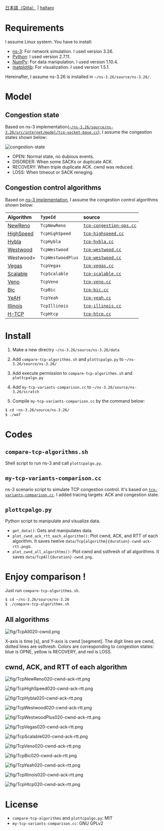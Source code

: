 [日本語（Qiita）](http://qiita.com/haltaro/items/d479538345357f08c595) | [haltaro](https://haltaro.github.io/projects)

# Requirements

I assume Linux system. You have to install:
* [ns-3](https://www.nsnam.org/): For network simulation. I used version 3.26.
* [Python](https://www.python.org/): I used version 2.7.11.
* [NumPy](http://www.numpy.org/): For data manipulation. I used version 1.10.4.
* [matplotlib](http://matplotlib.org/): For visualization. I used version 1.5.1.

Hereinafter, I assume ns-3.26 is installed in `~/ns-3.26/source/ns-3.26/`.

# Model

## Congestion state

Based on ns-3 implementation([`~/ns-3.26/source/ns-3.26/src/internet/model/tcp-socket-base.cc`](https://www.nsnam.org/docs/release/3.26/doxygen/tcp-socket-base_8cc.html)), I assume the congestion states shown below:

![congestion-state](fig/congestion-state.png)

* OPEN: Normal state, no dubious events.
* DISORDER: When some SACKs or duplicate ACK.
* RECOVERY: When triple duplicate ACK. cwnd was reduced.
* LOSS: When timeout or SACK reneging.

## Congestion control algorithms

Based on [ns-3 implementation](https://www.nsnam.org/docs/models/html/tcp.html), I assume the congestion control algorithms shown below:

|Algorithm|`TypeId`|source|
|:--|:--|:--|
|[NewReno](https://tools.ietf.org/html/rfc6582) | `TcpNewReno`| [`tcp-congestion-ops.cc`](https://www.nsnam.org/docs/release/3.26/doxygen/tcp-congestion-ops_8cc.html)|
|[HighSpeed](https://tools.ietf.org/html/rfc3649) | `TcpHighSpeed`|[`tcp-highspeed.cc`](https://www.nsnam.org/docs/release/3.26/doxygen/tcp-highspeed_8cc.html) |
|[Hybla](http://www.mathcs.emory.edu/~cheung/Courses/558/Syllabus/Papers/TCP-Hybla.pdf) | `TcpHybla`| [`tcp-hybla.cc`](https://www.nsnam.org/docs/release/3.26/doxygen/tcp-hybla_8cc.html) |
|[Westwood](https://pdfs.semanticscholar.org/d3f0/a499906d7821cf204d9ca26900c11179777e.pdf) | `TcpWestwood`| [`tcp-westwood.cc`](https://www.nsnam.org/docs/release/3.26/doxygen/tcp-westwood_8cc.html) |
|Westwood+ | `TcpWestwoodPlus`| [`tcp-westwood.cc`](https://www.nsnam.org/docs/release/3.26/doxygen/tcp-westwood_8cc.html) |
|[Vegas](http://cseweb.ucsd.edu/~rbraud/jsac.pdf) | `TcpVegas` | [`tcp-vegas.cc`](https://www.nsnam.org/docs/release/3.26/doxygen/tcp-vegas_8cc.html) |
|[Scalable](http://citeseerx.ist.psu.edu/viewdoc/download?doi=10.1.1.107.5330&rep=rep1&type=pdf) | `TcpScalable`| [`tcp-scalable.cc`](https://www.nsnam.org/docs/release/3.26/doxygen/tcp-scalable_8cc.html) |
|[Veno](http://ieeexplore.ieee.org/document/1177186/) | `TcpVeno`| [`tcp-veno.cc`](https://www.nsnam.org/docs/release/3.26/doxygen/tcp-veno_8cc.html) |
|[Bic](http://infocom2004.ieee-infocom.org/Papers/52_4.PDF) | `TcpBic`| [`tcp-bic.cc`](https://www.nsnam.org/docs/release/3.26/doxygen/tcp-bic_8cc.html) |
|[YeAH](http://infocom.uniroma1.it/~vacirca/yeah/yeah.pdf) | `TcpYeah`| [`tcp-yeah.cc`](https://www.nsnam.org/docs/release/3.26/doxygen/tcp-yeah_8cc.html) |
|[Illinois](http://dl.acm.org/citation.cfm?id=1190166) | `TcpIllinois`| [`tcp-illinois.cc`](https://www.nsnam.org/docs/release/3.26/doxygen/tcp-illinois_8cc.html) |
|[H-TCP](http://citeseerx.ist.psu.edu/viewdoc/download?doi=10.1.1.3.7816&rep=rep1&type=pdf) | `TcpHtcp`| [`tcp-htcp.cc`](https://www.nsnam.org/docs/release/3.26/doxygen/tcp-htcp_8cc.html) |

# Install

1. Make a new directry `~/ns-3.26/source/ns-3.26/data`

2. Add `compare-tcp-algorithms.sh` and `plottcpalgo.py` to `~/ns-3.26/source/ns-3.26/`

3. Add execute permission to `compare-tcp-algorithms.sh` and `plottcpalgo.py`

4. Add `my-tcp-variants-comparison.cc` to `~/ns-3.26/source/ns-3.26/scratch`

5. Compile `my-tcp-variants-comparison.cc` by the command below:

```bash
$ cd ~ns-3.26/source/ns-3.26/
$ ./waf
```


# Codes

## `compare-tcp-algorithms.sh`

Shell script to run ns-3 and call `plottcpalgo.py`. 

## `my-tcp-variants-comparison.cc`

ns-3 scenario script to simulate TCP congestion control. It's based on [`tcp-variants-comparison.cc`](https://www.nsnam.org/docs/release/3.26/doxygen/tcp-variants-comparison_8cc.html). I added tracing targets: ACK and congestion state.

## `plottcpalgo.py`

Python script to manipulate and visualize data. 

* `get_data()`: Gets and manipulates data. 
* `plot_cwnd_ack_rtt_each_algorithm()`: Plot cwnd, ACK, and RTT of each algorithm. It saves twelve `data/Tcp{algorithm}{duration}-cwnd-ack-rtt.png`s.
* `plot_cwnd_all_algorihtms()`: Plot cwnd and ssthresh of all algorithms. It saves  `data/TcpAll{duration}-cwnd.png`.

# Enjoy comparison !
Just run `compare-tcp-algorithms.sh`.

```bash
$ cd ~/ns-3.26/source/ns-3.26
$ ./compare-tcp-algorithms.sh
```

## All algorithms

![fig/TcpAll020-cwnd.png](fig/TcpAll020-cwnd.png)

X-axis is time [s], and Y-axis is cwnd [segment]. The digit lines are cwnd, dotted lines are ssthresh. Colors are corresponding to congestion states: blue is OPNE, yellow is RECOVERY, and red is LOSS.

## cwnd, ACK, and RTT of each algorithm

![fig/TcpNewReno020-cwnd-ack-rtt.png](fig/TcpNewReno020-cwnd-ack-rtt.png)

![fig/TcpHighSpeed020-cwnd-ack-rtt.png](fig/TcpHighSpeed020-cwnd-ack-rtt.png)

![fig/TcpHybla020-cwnd-ack-rtt.png](fig/TcpHybla020-cwnd-ack-rtt.png)

![fig/TcpWestwood020-cwnd-ack-rtt.png](fig/TcpWestwood020-cwnd-ack-rtt.png)

![fig/TcpWestwoodPlus020-cwnd-ack-rtt.png](fig/TcpWestwoodPlus020-cwnd-ack-rtt.png)

![fig/TcpVegas020-cwnd-ack-rtt.png](fig/TcpVegas020-cwnd-ack-rtt.png)

![fig/TcpScalable020-cwnd-ack-rtt.png](fig/TcpScalable020-cwnd-ack-rtt.png)

![fig/TcpVeno020-cwnd-ack-rtt.png](fig/TcpVeno020-cwnd-ack-rtt.png)

![fig/TcpBic020-cwnd-ack-rtt.png](fig/TcpBic020-cwnd-ack-rtt.png)

![fig/TcpYeah020-cwnd-ack-rtt.png](fig/TcpYeah020-cwnd-ack-rtt.png)

![fig/TcpIllinois020-cwnd-ack-rtt.png](fig/TcpIllinois020-cwnd-ack-rtt.png)

![fig/TcpHtcp020-cwnd-ack-rtt.png](fig/TcpHtcp020-cwnd-ack-rtt.png)

# License
* `compare-tcp-algorithms` and `plottcpalgo.py`: MIT
* `my-tcp-variants-comparison.cc`: GNU GPLv2

